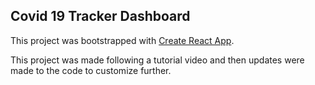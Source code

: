 ## Covid 19 Tracker Dashboard

This project was bootstrapped with [Create React App](https://github.com/facebook/create-react-app).

This project was made following a tutorial video and then updates were made to the code to customize further.
